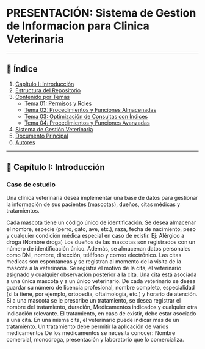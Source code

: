 # PRESENTACIÓN: Sistema de Gestion de Informacion para Clinica Veterinaria

---

## 📖 Índice
1. [Capítulo I: Introducción](#capítulo-i-introducción)
2. [Estructura del Repositorio](#-estructura-del-repositorio)
3. [Contenido por Temas](#-contenido-por-temas)
   - [Tema 01: Permisos y Roles](#tema-01-permisos-y-roles)
   - [Tema 02: Procedimientos y Funciones Almacenadas](#tema-02-procedimientos-y-funciones-almacenadas)
   - [Tema 03: Optimización de Consultas con Índices](#tema-03-optimización-de-consultas-con-índices)
   - [Tema 04: Procedimientos y Funciones Avanzadas](#tema-04-procedimientos-y-funciones-avanzadas)
4. [Sistema de Gestión Veterinaria](#-sistema-de-gestión-veterinaria)
5. [Documento Principal](#-documento-principal)
6. [Autores](#-autores)

---

## 📌 Capítulo I: Introducción

### Caso de estudio
Una clínica veterinaria desea implementar una base de datos para gestionar la información de sus pacientes (mascotas), dueños, citas médicas y tratamientos.

Cada mascota tiene un código único de identificación. Se desea almacenar el nombre, especie (perro, gato, ave, etc.), raza, fecha de nacimiento, peso y cualquier condición médica especial en caso de existir. Ej: Alérgico a droga (Nombre droga)
Los dueños de las mascotas son registrados con un número de identificación único. Además, se almacenan datos personales como DNI, nombre, dirección, teléfono y correo electrónico.
Las citas medicas son espontaneas y se registran al momento de la visita de la mascota a la veterinaria.
Se registra el motivo de la cita, el veterinario asignado y cualquier observación posterior a la cita. Una cita está asociada a una única mascota y a un único veterinario.
De cada veterinario se desea guardar su número de licencia profesional, nombre completo, especialidad (si la tiene, por ejemplo, ortopedia, oftalmología, etc.) y horario de atención.
Si a una mascota se le prescribe un tratamiento, se desea registrar el nombre del tratamiento, duración, Medicamentos indicados y cualquier otra indicación relevante.
El tratamiento, en caso de existir, debe estar asociado a una cita.
En una misma cita, el veterinario puede indicar mas de un tratamiento.
Un tratamiento debe permitir la aplicación de varios medicamentos
De los medicamentos se necesita conocer: Nombre comercial, monodroga, presentación y laboratorio que lo comercializa.


